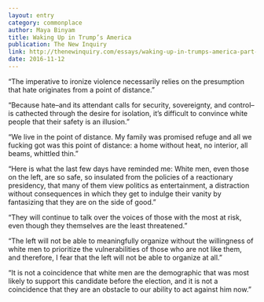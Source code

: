 ```yaml
---
layout: entry
category: commonplace
author: Maya Binyam
title: Waking Up in Trump’s America
publication: The New Inquiry
link: http://thenewinquiry.com/essays/waking-up-in-trumps-america-part-1/
date: 2016-11-12
---
```


“The imperative to ironize violence necessarily relies on the presumption that hate originates from a point of distance.”

“Because hate–and its attendant calls for security, sovereignty, and control–is cathected through the desire for isolation, it’s difficult to convince white people that their safety is an illusion.”

“We live in the point of distance. My family was promised refuge and all we fucking got was this point of distance: a home without heat, no interior, all beams, whittled thin.”

“Here is what the last few days have reminded me: White men, even those on the left, are so safe, so insulated from the policies of a reactionary presidency, that many of them view politics as entertainment, a distraction without consequences in which they get to indulge their vanity by fantasizing that they are on the side of good.”

“They will continue to talk over the voices of those with the most at risk, even though they themselves are the least threatened.”

“The left will not be able to meaningfully organize without the willingness of white men to prioritize the vulnerabilities of those who are not like them, and therefore, I fear that the left will not be able to organize at all.”

“It is not a coincidence that white men are the demographic that was most likely to support this candidate before the election, and it is not a coincidence that they are an obstacle to our ability to act against him now.”
